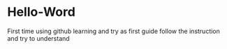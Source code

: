 # Hello-Word
First time using github
learning and try as first guide
follow the instruction and try to understand
